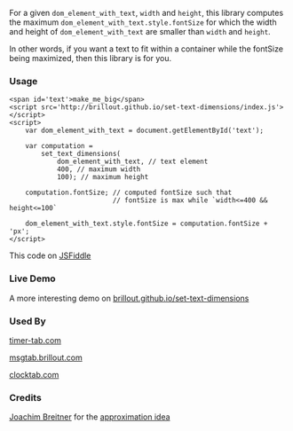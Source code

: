For a given `dom_element_with_text`, `width` and `height`, this library computes the maximum `dom_element_with_text.style.fontSize` for which the width and height of `dom_element_with_text` are smaller than `width` and `height`.

In other words, if you want a text to fit within a container while the fontSize being maximized, then this library is for you.


### Usage

```
<span id='text'>make_me_big</span>
<script src='http://brillout.github.io/set-text-dimensions/index.js'></script>
<script>
    var dom_element_with_text = document.getElementById('text');

    var computation =
        set_text_dimensions(
            dom_element_with_text, // text element
            400, // maximum width
            100); // maximum height

    computation.fontSize; // computed fontSize such that
                          // fontSize is max while `width<=400 && height<=100`

    dom_element_with_text.style.fontSize = computation.fontSize + 'px';
</script>
```

This code on <a href='http://jsfiddle.net/brillout/yjtqegz9/1/'>JSFiddle</a>


### Live Demo

A more interesting demo on <a href='http://brillout.github.io/set-text-dimensions/'>brillout.github.io/set-text-dimensions</a>


### Used By

<a href='http://www.timer-tab.com'>timer-tab.com</a>

<a href='http://msgtab.brillout.com'>msgtab.brillout.com</a>

<a href='http://www.clocktab.com'>clocktab.com</a>


### Credits

<a href='http://www.joachim-breitner.de'>Joachim Breitner</a> for the <a href='https://github.com/brillout/set-text-dimensions/blob/d7ee0ebd328101cd5613e2fbb9961839b2f0902f/index.js#L84-L95'>approximation idea</a>
